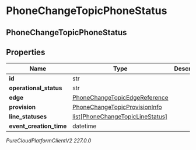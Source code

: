 # PhoneChangeTopicPhoneStatus

## PhoneChangeTopicPhoneStatus

## Properties

|Name | Type | Description | Notes|
|------------ | ------------- | ------------- | -------------|
| **id** | str |  | [optional] |
| **operational_status** | str |  | [optional] |
| **edge** | [PhoneChangeTopicEdgeReference](PhoneChangeTopicEdgeReference) |  | [optional] |
| **provision** | [PhoneChangeTopicProvisionInfo](PhoneChangeTopicProvisionInfo) |  | [optional] |
| **line_statuses** | [list[PhoneChangeTopicLineStatus]](PhoneChangeTopicLineStatus) |  | [optional] |
| **event_creation_time** | datetime |  | [optional] |



_PureCloudPlatformClientV2 227.0.0_
